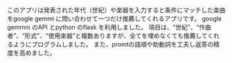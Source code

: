 このアプリは発表された年代（世紀）や楽器を入力すると条件にマッチした楽曲をgoogle gemmi に問い合わせて一つだけ推薦してくれるアプリです。
google gemmni のAPI とpython のflask を利用しました。
項目は、“世紀”、“作曲者”、“形式”、“使用楽器”と複数ありますが、全てを埋めなくても推薦してくれるようにプログラムしました。
また、promtの語順や助動詞を工夫し返答の精度を高めました。
